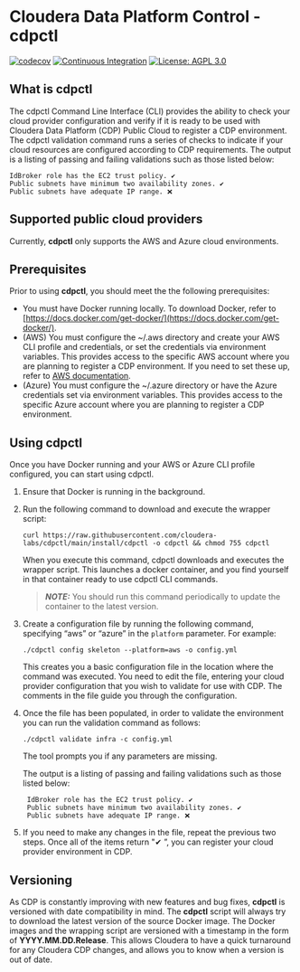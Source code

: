 
# Cloudera Data Platform Control - **cdpctl**


[![codecov](https://codecov.io/gh/cloudera-labs/cdpctl/branch/dev/graph/badge.svg?token=OXJGNI1P1C)](https://codecov.io/gh/cloudera-labs/cdpctl)
[![Continuous Integration](https://github.com/cloudera-labs/cdpctl/actions/workflows/ci.yml/badge.svg?branch=dev)](https://github.com/cloudera-labs/cdpctl/actions/workflows/ci.yml)
[![License: AGPL 3.0](https://img.shields.io/badge/license-AGPL%203.0-green)](https://www.gnu.org/licenses/agpl-3.0.txt)

## What is cdpctl

The cdpctl Command Line Interface (CLI) provides the ability to check your cloud provider configuration and verify if it is ready to be used with Cloudera Data Platform (CDP) Public Cloud to register a CDP environment. The cdpctl validation command runs a series of checks to indicate if your cloud resources are configured according to CDP requirements. The output is a listing of passing and failing validations such as those listed below:

    IdBroker role has the EC2 trust policy. ✔
    Public subnets have minimum two availability zones. ✔
    Public subnets have adequate IP range. ❌

## Supported public cloud providers 
Currently, **cdpctl** only supports the AWS and Azure cloud environments.

## Prerequisites

Prior to using **cdpctl**, you should meet the the following prerequisites:
* You must have Docker running locally. To download Docker, refer to [https://docs.docker.com/get-docker/](https://docs.docker.com/get-docker/).  
* (AWS) You must configure the ~/.aws directory and create your AWS CLI profile and credentials, or set the credentials via environment variables. This provides access to the specific AWS account where you are planning to register a CDP environment. If you need to set these up, refer to [AWS documentation](https://docs.aws.amazon.com/cli/latest/userguide/cli-configure-files.html).  
* (Azure) You must configure the ~/.azure directory or have the Azure credentials set via environment variables. This provides access to the specific Azure account where you are planning to register a CDP environment.  

## Using cdpctl 

Once you have Docker running and your AWS or Azure CLI profile configured, you can start using cdpctl.  

1. Ensure that Docker is running in the background. 

2. Run the following command to download and execute the wrapper script:  
    
    `curl https://raw.githubusercontent.com/cloudera-labs/cdpctl/main/install/cdpctl -o cdpctl && chmod 755 cdpctl`
    
    When you execute this command, cdpctl downloads and executes the wrapper script. This launches a docker container, and you find yourself in that container ready to use cdpctl CLI commands. 

    > **_NOTE:_** You should run this command periodically to update the container to the latest version.
    
3. Create a configuration file by running the following command, specifying “aws” or “azure” in the `platform` parameter. For example:  
    
    `./cdpctl config skeleton --platform=aws -o config.yml`
    
    This creates you a basic configuration file in the location where the command was executed. You need to edit the file, entering your cloud provider configuration that you wish to validate for use with CDP. The comments in the file guide you through the configuration.  
    
4. Once the file has been populated, in order to validate the environment you can run the validation command as follows:  
    
    `./cdpctl validate infra -c config.yml`
    
    The tool prompts you if any parameters are missing. 
    
    The output is a listing of passing and failing validations such as those listed below:
  
        IdBroker role has the EC2 trust policy. ✔  
        Public subnets have minimum two availability zones. ✔  
        Public subnets have adequate IP range. ❌  
    
5. If you need to make any changes in the file, repeat the previous two steps. Once all of the items return "✔  ”, you can register your cloud provider environment in CDP.  


## Versioning

As CDP is constantly improving with new features and bug fixes, **cdpctl** is versioned with date compatibility in mind. The **cdpctl** script will always try to download the latest version of the source Docker image. The Docker images and the wrapping script are versioned with a timestamp in the form of **YYYY.MM.DD.Release**. This allows Cloudera to have a quick turnaround for any Cloudera CDP changes, and allows you to know when a version is out of date.
